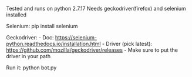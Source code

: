 Tested and runs on python 2.7.17
Needs geckodriver(firefox) and selenium installed

Selenium: pip install selenium

Geckodriver: 
	- Doc: https://selenium-python.readthedocs.io/installation.html
	- Driver (pick latest): https://github.com/mozilla/geckodriver/releases
	- Make sure to put the driver in your path 

Run it: python bot.py
